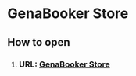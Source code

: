 <h1>GenaBooker Store</h1>
<h2>How to open</h2>
<ol>
  <li>
<h3>URL: <a href="https://testbuild-27ld.onrender.com/">GenaBooker Store</a></h3>
    </li>
</ol>